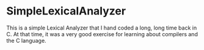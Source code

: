 # SimpleLexicalAnalyzer

This is a simple Lexical Analyzer that I hand coded a long, long time back in C. At that time, it was a very good exercise for learning about compilers and the C language.
